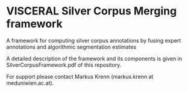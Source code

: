 # VISCERAL Silver Corpus Merging framework

A framework for computing silver corpus annotations by fusing expert annotations and algorithmic segmentation estimates

A detailed description of the framework and its components is given in SilverCorpusFramework.pdf of this repository.

For support please contact Markus Krenn (markus.krenn at meduniwien.ac.at).